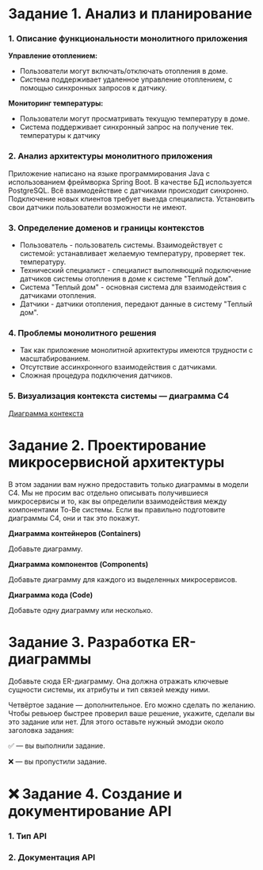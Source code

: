 # Задание 1. Анализ и планирование

### 1. Описание функциональности монолитного приложения

**Управление отоплением:**

- Пользователи могут включать/отключать отопления в доме.
- Система поддерживает удаленное управление отоплением, с помощью синхронных запросов к датчику.

**Мониторинг температуры:**

- Пользователи могут просматривать текущую температуру в доме.
- Система поддерживает синхронный запрос на получение тек. температуры к датчику

### 2. Анализ архитектуры монолитного приложения

Приложение написано на языке программирования Java с использованием фреймворка Spring Boot. В качестве БД используется PostgreSQL. Всё взаимодействие с датчиками происходит синхронно. Подключение новых клиентов требует выезда специалиста. Установить свои датчики пользователи возможности не имеют. 

### 3. Определение доменов и границы контекстов

- Пользователь - пользователь системы. Взаимодействует с системой: устанавливает желаемую температуру, проверяет тек. температуру.
- Технический специалист - специалист выполняющий подключение датчиков системы отопления в доме к системе "Теплый дом".
- Система "Теплый дом" - основная система для взаимодействия с датчиками отопления.
- Датчики - датчики отопления, передают данные в систему "Теплый дом".

### **4. Проблемы монолитного решения**

- Так как приложение монолитной архитектуры имеются трудности с масштабированием.
- Отсутствие ассинхронного взаимодействия с датчиками. 
- Сложная процедура подключения датчиков.

### 5. Визуализация контекста системы — диаграмма С4

[Диаграмма контекста](docs/monolith-context-diag.puml)

# Задание 2. Проектирование микросервисной архитектуры

В этом задании вам нужно предоставить только диаграммы в модели C4. Мы не просим вас отдельно описывать получившиеся микросервисы и то, как вы определили взаимодействия между компонентами To-Be системы. Если вы правильно подготовите диаграммы C4, они и так это покажут.

**Диаграмма контейнеров (Containers)**

Добавьте диаграмму.

**Диаграмма компонентов (Components)**

Добавьте диаграмму для каждого из выделенных микросервисов.

**Диаграмма кода (Code)**

Добавьте одну диаграмму или несколько.

# Задание 3. Разработка ER-диаграммы

Добавьте сюда ER-диаграмму. Она должна отражать ключевые сущности системы, их атрибуты и тип связей между ними.

Четвёртое задание — дополнительное. Его можно сделать по желанию. Чтобы ревьюер быстрее проверил ваше решение, укажите, сделали вы это задание или нет. Для этого оставьте нужный эмодзи около заголовка задания:

✅ — вы выполнили задание.

❌ — вы пропустили задание.

# ❌ Задание 4. Создание и документирование API

### 1. Тип API
### 2. Документация API